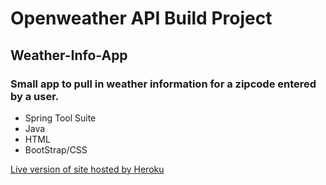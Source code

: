 # Openweather API Build Project
## Weather-Info-App

### Small app to pull in weather information for a zipcode entered by a user.
* Spring Tool Suite
* Java
* HTML
* BootStrap/CSS

[Live version of site hosted by Heroku](https://git.heroku.com/weather-info-api-app.git)
